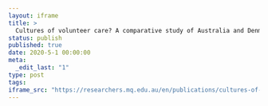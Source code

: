 ```yaml
---
layout: iframe
title: >
  Cultures of volunteer care? A comparative study of Australia and Denmark
status: publish
published: true
date: 2020-5-1 00:00:00
meta:
  _edit_last: "1"
type: post
tags:
iframe_src: "https://researchers.mq.edu.au/en/publications/cultures-of-volunteer-care-a-comparative-study-of-australia-and-d"
---
```

        